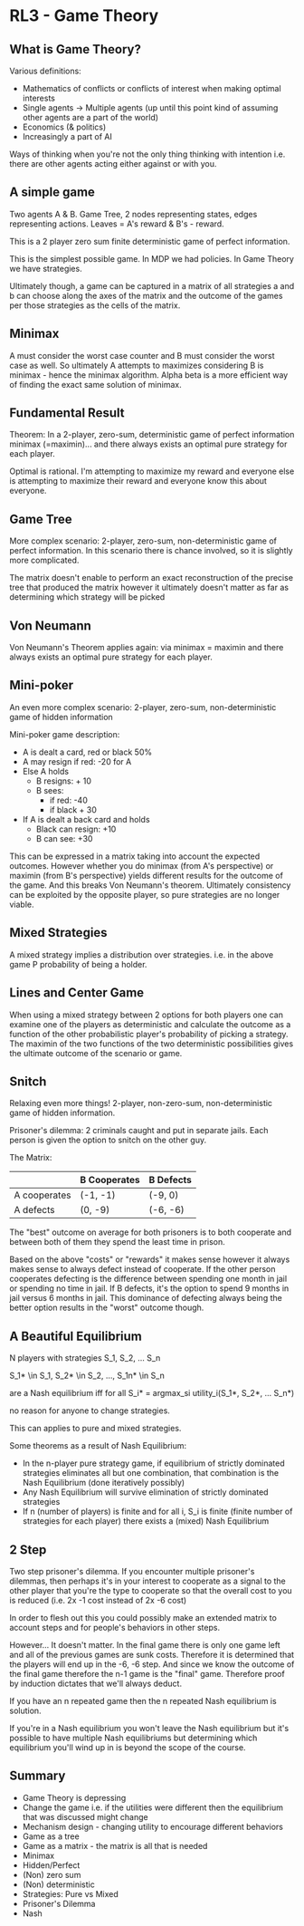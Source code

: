 # RL3 - Game Theory

## What is Game Theory?

Various definitions:

- Mathematics of conflicts or conflicts of interest when making optimal interests
- Single agents -> Multiple agents (up until this point kind of assuming other agents are a part of the world)
- Economics (& politics)
- Increasingly a part of AI

Ways of thinking when you're not the only thing thinking with intention i.e. there are other agents acting either against or with you.

## A simple game

Two agents A & B. Game Tree, 2  nodes representing states, edges representing actions. Leaves = A's reward & B's - reward.

This is a 2 player  zero sum finite deterministic game of perfect information.

This is the simplest possible game. In MDP we had policies. In Game Theory we have strategies.

Ultimately though, a game can be captured in a matrix of all strategies a and b can choose along the axes of the matrix and the outcome of the games per those strategies as the cells of the matrix.

## Minimax

A must consider the worst case counter and B must consider the worst case as well. So ultimately A attempts to maximizes considering B is minimax - hence the minimax algorithm. Alpha beta is a more efficient way of finding the exact same solution of minimax. 

## Fundamental Result

Theorem: In a 2-player, zero-sum, deterministic game of perfect information minimax (=maximin)... and there always exists an optimal pure strategy for each player.

Optimal is rational. I'm attempting to maximize my reward and everyone else is attempting to maximize their reward and everyone know this about everyone.

## Game Tree

More complex scenario: 2-player, zero-sum, non-deterministic game of perfect information. In this scenario there is chance involved, so it is slightly more complicated.

The matrix doesn't enable to perform an exact reconstruction of the precise tree that produced the matrix however it ultimately doesn't matter as far as determining which strategy will be picked


## Von Neumann

Von Neumann's Theorem applies again: via minimax = maximin and there always exists an optimal pure strategy for each player.

## Mini-poker

An even more complex scenario: 2-player, zero-sum, non-deterministic game of hidden information

Mini-poker game description:
- A is dealt a card, red or black 50%
- A may resign if red: -20 for A
- Else A holds
    - B resigns: + 10
    - B sees:
        - if red: -40
        - if black + 30
- If A is dealt a  back card and holds
    - Black can resign: +10
    - B can see: +30

This can be expressed in a matrix taking into account the expected  outcomes. However whether you do minimax (from A's perspective) or maximin (from B's perspective) yields different results for the outcome of the game. And this breaks Von Neumann's theorem. Ultimately consistency can be exploited by the opposite player, so pure strategies are no longer viable.

## Mixed Strategies

A mixed strategy implies a distribution over strategies. i.e.  in the above game P probability of being a holder.

## Lines and Center Game

When using a mixed strategy between 2 options for both players one can examine one of the players as deterministic and calculate the outcome as a function of the other probabilistic player's probability of picking a strategy. The maximin of the two functions of the two deterministic possibilities gives the ultimate outcome of the scenario or game.

## Snitch

Relaxing even more things! 2-player, non-zero-sum, non-deterministic game of hidden information.

Prisoner's dilemma: 2 criminals caught and put in separate jails. Each person is given the option to snitch on the other guy.

The Matrix:

|                | B Cooperates     | B Defects  | 
| -------------- | ---------------- | ---------- |
| A cooperates   | (-1, -1)         | (-9, 0)    |
| A defects      | (0, -9)          | (-6, -6)   |

The "best" outcome on average for both prisoners is to both cooperate and between both of them they spend the least time in prison.

Based on the above "costs" or "rewards" it makes sense however it always makes sense to always defect instead of cooperate. If the other person cooperates defecting is the difference between spending one month in jail or spending no time in jail. If B defects, it's the option to spend 9 months in jail versus 6 months in jail. This dominance of defecting always being the better option results in the "worst" outcome though.

## A Beautiful Equilibrium

N players with strategies S_1, S_2, ... S_n

S_1* \in S_1, S_2* \in S_2, ..., S_1n* \in S_n

are a Nash equilibrium iff for all S_i* = argmax_si utility_i(S_1*, S_2*, ... S_n*)

no reason for anyone to change strategies.

This can applies to pure and mixed strategies.

Some theorems as a result of Nash Equilibrium:
- In the n-player pure strategy game, if equilibrium of strictly dominated strategies eliminates all but one combination, that combination is the Nash Equilibrium (done iteratively possibly)
- Any Nash Equilibrium will survive elimination of strictly dominated strategies
- If n (number of players) is finite and for all i, S_i is finite (finite number of strategies for each player) there exists a (mixed) Nash Equilibrium

## 2 Step

Two step prisoner's dilemma. If you encounter multiple prisoner's dilemmas, then perhaps it's in your interest to cooperate as a signal to the other player that you're the type to cooperate so that the overall cost to you is reduced (i.e. 2x -1 cost instead of 2x -6 cost)

In order to flesh out this you could possibly make an extended matrix to account steps and for people's behaviors in other steps.

However... It doesn't matter. In the final game there is only one game left and all of the previous games are sunk costs. Therefore it is determined that the players will end up in the -6, -6 step. And since we know the outcome of the final game therefore the n-1 game is the "final" game. Therefore proof by induction dictates that we'll always deduct.

If you have an n repeated game then the n repeated Nash equilibrium is solution.

If you're in a Nash equilibrium you won't leave the Nash equilibrium but it's possible to have multiple Nash equilibriums but determining which equilibrium you'll wind up in is beyond the scope of the course.

## Summary

- Game Theory is depressing
- Change the game i.e. if the utilities were different then the equilibrium that was discussed might change
- Mechanism design - changing utility to encourage different behaviors
- Game as a tree
- Game as a matrix - the matrix is all that is needed
- Minimax
- Hidden/Perfect
- (Non) zero sum
- (Non) deterministic
- Strategies: Pure vs Mixed
- Prisoner's Dilemma
- Nash
